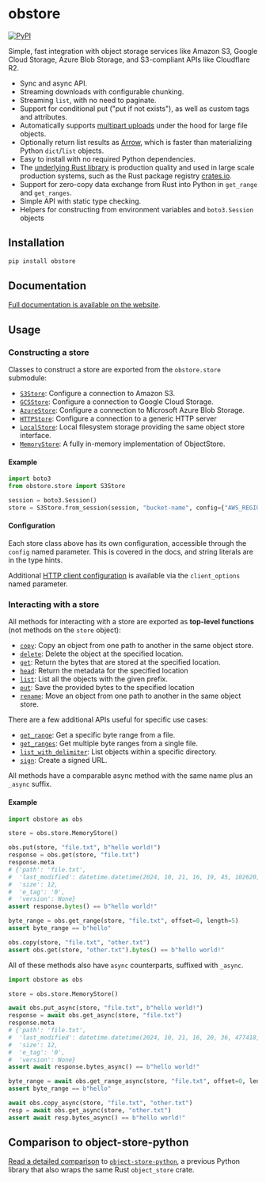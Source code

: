 # obstore

[![PyPI][pypi_badge]][pypi_link]

<!-- [![Conda Version][conda_version_badge]][conda_version] -->

[pypi_badge]: https://badge.fury.io/py/obstore.svg
[pypi_link]: https://pypi.org/project/obstore/

<!-- [conda_version_badge]: https://img.shields.io/conda/vn/conda-forge/obstore.svg
[conda_version]: https://anaconda.org/conda-forge/obstore -->

Simple, fast integration with object storage services like Amazon S3, Google Cloud Storage, Azure Blob Storage, and S3-compliant APIs like Cloudflare R2.

- Sync and async API.
- Streaming downloads with configurable chunking.
- Streaming `list`, with no need to paginate.
- Support for conditional put ("put if not exists"), as well as custom tags and attributes.
- Automatically supports [multipart uploads](https://docs.aws.amazon.com/AmazonS3/latest/userguide/mpuoverview.html) under the hood for large file objects.
- Optionally return list results as [Arrow](https://arrow.apache.org/), which is faster than materializing Python `dict`/`list` objects.
- Easy to install with no required Python dependencies.
- The [underlying Rust library](https://docs.rs/object_store) is production quality and used in large scale production systems, such as the Rust package registry [crates.io](https://crates.io/).
- Support for zero-copy data exchange from Rust into Python in `get_range` and `get_ranges`.
- Simple API with static type checking.
- Helpers for constructing from environment variables and `boto3.Session` objects

<!-- For Rust developers looking to add object_store support to their Python packages, refer to pyo3-object_store. -->

## Installation

```sh
pip install obstore
```

## Documentation

[Full documentation is available on the website](https://developmentseed.org/obstore).

## Usage

### Constructing a store

Classes to construct a store are exported from the `obstore.store` submodule:

- [`S3Store`](https://developmentseed.org/obstore/latest/api/store/aws/): Configure a connection to Amazon S3.
- [`GCSStore`](https://developmentseed.org/obstore/latest/api/store/gcs/): Configure a connection to Google Cloud Storage.
- [`AzureStore`](https://developmentseed.org/obstore/latest/api/store/azure/): Configure a connection to Microsoft Azure Blob Storage.
- [`HTTPStore`](https://developmentseed.org/obstore/latest/api/store/http/): Configure a connection to a generic HTTP server
- [`LocalStore`](https://developmentseed.org/obstore/latest/api/store/local/): Local filesystem storage providing the same object store interface.
- [`MemoryStore`](https://developmentseed.org/obstore/latest/api/store/memory/): A fully in-memory implementation of ObjectStore.

#### Example

```py
import boto3
from obstore.store import S3Store

session = boto3.Session()
store = S3Store.from_session(session, "bucket-name", config={"AWS_REGION": "us-east-1"})
```

#### Configuration

Each store class above has its own configuration, accessible through the `config` named parameter. This is covered in the docs, and string literals are in the type hints.

Additional [HTTP client configuration](https://developmentseed.org/obstore/latest/api/store/config/) is available via the `client_options` named parameter.

### Interacting with a store

All methods for interacting with a store are exported as **top-level functions** (not methods on the `store` object):

- [`copy`](https://developmentseed.org/obstore/latest/api/copy/): Copy an object from one path to another in the same object store.
- [`delete`](https://developmentseed.org/obstore/latest/api/delete/): Delete the object at the specified location.
- [`get`](https://developmentseed.org/obstore/latest/api/get/): Return the bytes that are stored at the specified location.
- [`head`](https://developmentseed.org/obstore/latest/api/head/): Return the metadata for the specified location
- [`list`](https://developmentseed.org/obstore/latest/api/list/): List all the objects with the given prefix.
- [`put`](https://developmentseed.org/obstore/latest/api/put/): Save the provided bytes to the specified location
- [`rename`](https://developmentseed.org/obstore/latest/api/rename/): Move an object from one path to another in the same object store.

There are a few additional APIs useful for specific use cases:

- [`get_range`](https://developmentseed.org/obstore/latest/api/get/#obstore.get_range): Get a specific byte range from a file.
- [`get_ranges`](https://developmentseed.org/obstore/latest/api/get/#obstore.get_ranges): Get multiple byte ranges from a single file.
- [`list_with_delimiter`](https://developmentseed.org/obstore/latest/api/list/#obstore.list_with_delimiter): List objects within a specific directory.
- [`sign`](https://developmentseed.org/obstore/latest/api/sign/): Create a signed URL.

All methods have a comparable async method with the same name plus an `_async` suffix.

#### Example

```py
import obstore as obs

store = obs.store.MemoryStore()

obs.put(store, "file.txt", b"hello world!")
response = obs.get(store, "file.txt")
response.meta
# {'path': 'file.txt',
#  'last_modified': datetime.datetime(2024, 10, 21, 16, 19, 45, 102620, tzinfo=datetime.timezone.utc),
#  'size': 12,
#  'e_tag': '0',
#  'version': None}
assert response.bytes() == b"hello world!"

byte_range = obs.get_range(store, "file.txt", offset=0, length=5)
assert byte_range == b"hello"

obs.copy(store, "file.txt", "other.txt")
assert obs.get(store, "other.txt").bytes() == b"hello world!"
```

All of these methods also have `async` counterparts, suffixed with `_async`.

```py
import obstore as obs

store = obs.store.MemoryStore()

await obs.put_async(store, "file.txt", b"hello world!")
response = await obs.get_async(store, "file.txt")
response.meta
# {'path': 'file.txt',
#  'last_modified': datetime.datetime(2024, 10, 21, 16, 20, 36, 477418, tzinfo=datetime.timezone.utc),
#  'size': 12,
#  'e_tag': '0',
#  'version': None}
assert await response.bytes_async() == b"hello world!"

byte_range = await obs.get_range_async(store, "file.txt", offset=0, length=5)
assert byte_range == b"hello"

await obs.copy_async(store, "file.txt", "other.txt")
resp = await obs.get_async(store, "other.txt")
assert await resp.bytes_async() == b"hello world!"
```

## Comparison to object-store-python

[Read a detailed comparison](https://github.com/roeap/object-store-python/issues/24#issuecomment-2422689636) to [`object-store-python`](https://github.com/roeap/object-store-python), a previous Python library that also wraps the same Rust `object_store` crate.
